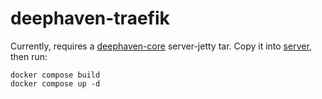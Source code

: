 # deephaven-traefik

Currently, requires a [deephaven-core](https://github.com/deephaven/deephaven-core) server-jetty tar. Copy it into [server](./server/), then run:

```shell
docker compose build
docker compose up -d
```